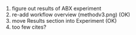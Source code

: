1. figure out results of ABX experiment
2. re-add workflow overview (methodv3.png) (OK)
3. move Results section into Experiment (OK)
4. too few cites?